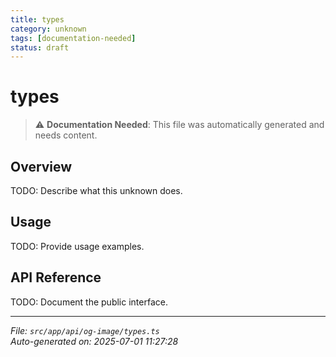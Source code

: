 ```yaml
---
title: types
category: unknown
tags: [documentation-needed]
status: draft
---
```


# types

> ⚠️ **Documentation Needed**: This file was automatically generated and needs content.

## Overview

TODO: Describe what this unknown does.

## Usage

TODO: Provide usage examples.

## API Reference

TODO: Document the public interface.

---

*File: `src/app/api/og-image/types.ts`*  
*Auto-generated on: 2025-07-01 11:27:28*
